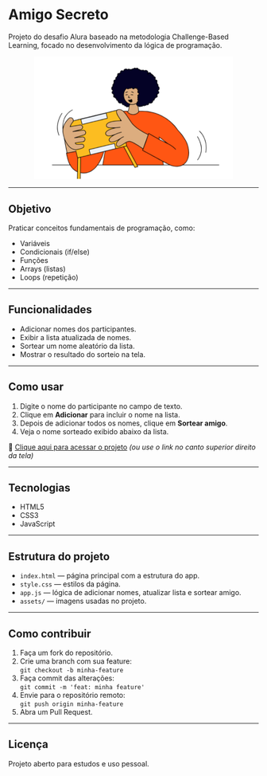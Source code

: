 # Amigo Secreto

Projeto do desafio Alura baseado na metodologia Challenge-Based Learning, focado no desenvolvimento da lógica de programação.

<p align="center">
  <img src="./assets/amigo-secreto.png" alt="Imagem do projeto" width="400" />
</p>

---
## Objetivo

Praticar conceitos fundamentais de programação, como:

- Variáveis  
- Condicionais (if/else)  
- Funções  
- Arrays (listas)  
- Loops (repetição)

---

## Funcionalidades

- Adicionar nomes dos participantes.
- Exibir a lista atualizada de nomes.
- Sortear um nome aleatório da lista.
- Mostrar o resultado do sorteio na tela.

---

## Como usar

1. Digite o nome do participante no campo de texto.
2. Clique em **Adicionar** para incluir o nome na lista.
3. Depois de adicionar todos os nomes, clique em **Sortear amigo**.
4. Veja o nome sorteado exibido abaixo da lista.

🔗 [Clique aqui para acessar o projeto](https://iamandaleao.github.io/secret-pal/) *(ou use o link no canto superior direito da tela)*

---

## Tecnologias

- HTML5  
- CSS3  
- JavaScript

---

## Estrutura do projeto

- `index.html` — página principal com a estrutura do app.  
- `style.css` — estilos da página.  
- `app.js` — lógica de adicionar nomes, atualizar lista e sortear amigo.  
- `assets/` — imagens usadas no projeto.

---

## Como contribuir

1. Faça um fork do repositório.  
2. Crie uma branch com sua feature:  
   `git checkout -b minha-feature`  
3. Faça commit das alterações:  
   `git commit -m 'feat: minha feature'`  
4. Envie para o repositório remoto:  
   `git push origin minha-feature`  
5. Abra um Pull Request.

---

## Licença

Projeto aberto para estudos e uso pessoal.
